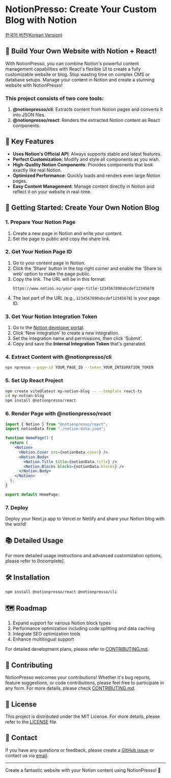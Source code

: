 # NotionPresso: Create Your Custom Blog with Notion

[한국어 버전(Korean Version)](./README-KR.md)

## 🚀 Build Your Own Website with Notion + React!

With NotionPresso, you can combine Notion's powerful content management capabilities with React's flexible UI to create a fully customizable website or blog. Stop wasting time on complex CMS or database setups. Manage your content in Notion and create a stunning website with NotionPresso!

### This project consists of two core tools:

1. **@notionpresso/cli**: Extracts content from Notion pages and converts it into JSON files.
2. **@notionpresso/react**: Renders the extracted Notion content as React components.

## 🌟 Key Features

- **Uses Notion's Official API**: Always supports stable and latest features.
- **Perfect Customization**: Modify and style all components as you wish.
- **High-Quality Notion Components**: Provides components that look exactly like real Notion.
- **Optimized Performance**: Quickly loads and renders even large Notion pages.
- **Easy Content Management**: Manage content directly in Notion and reflect it on your website in real-time.

## 🚀 Getting Started: Create Your Own Notion Blog

### 1. Prepare Your Notion Page

1. Create a new page in Notion and write your content.
2. Set the page to public and copy the share link.

### 2. Get Your Notion Page ID

1. Go to your content page in Notion.
2. Click the 'Share' button in the top right corner and enable the 'Share to web' option to make the page public.
3. Copy the link. The URL will be in this format:
   ```
   https://www.notion.so/your-page-title-1234567890abcdef12345678
   ```
4. The last part of the URL (e.g., `1234567890abcdef12345678`) is your page ID.

### 3. Get Your Notion Integration Token

1. Go to the [Notion developer portal](https://www.notion.so/my-integrations).
2. Click 'New integration' to create a new integration.
3. Set the integration name and permissions, then click 'Submit'.
4. Copy and save the **Internal Integration Token** that's generated.

### 4. Extract Content with @notionpresso/cli

```bash
npx npresso --page-id YOUR_PAGE_ID --token YOUR_INTEGRATION_TOKEN
```

### 5. Set Up React Project

```bash
npm create vite@latest my-notion-blog -- --template react-ts
cd my-notion-blog
npm install @notionpresso/react
```

### 6. Render Page with @notionpresso/react

```jsx
import { Notion } from "@notionpresso/react";
import notionData from "./notion-data.json";

function HomePage() {
  return (
    <Notion>
      <Notion.Cover src={notionData.cover} />
      <Notion.Body>
        <Notion.Title title={notionData.title} />
        <Notion.Blocks blocks={notionData.blocks} />
      </Notion.Body>
    </Notion>
  );
}

export default HomePage;
```

### 7. Deploy

Deploy your Next.js app to Vercel or Netlify and share your Notion blog with the world!

## 📚 Detailed Usage

For more detailed usage instructions and advanced customization options, please refer to [Incomplete].

## 🛠 Installation

```bash
npm install @notionpresso/react @notionpresso/cli
```

## 🗺 Roadmap

1. Expand support for various Notion block types
2. Performance optimization including code splitting and data caching
3. Integrate SEO optimization tools
4. Enhance multilingual support

For detailed development plans, please refer to [CONTRIBUTING.md](./CONTRIBUTING.md).

## 🤝 Contributing

NotionPresso welcomes your contributions! Whether it's bug reports, feature suggestions, or code contributions, please feel free to participate in any form. For more details, please check [CONTRIBUTING.md](./CONTRIBUTING.md).

## 📄 License

This project is distributed under the MIT License. For more details, please refer to the [LICENSE](./LICENSE) file.

## 📮 Contact

If you have any questions or feedback, please create a [GitHub issue](https://github.com/notionpresso/react/issues) or contact us via [email](https://helper.notionpresso@gmail.com).

---

Create a fantastic website with your Notion content using NotionPresso! 🎉
